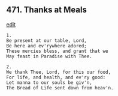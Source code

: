 
## 471.  Thanks at Meals
[edit](https://docs.google.com/document/d/1eNtaqLM_nr28t3E3zuXj2jpVngQsiMcR/edit?mode=html)



    1.
    Be present at our table, Lord,
    Be here and ev'rywhere adored;
    These mercies bless, and grant that we
    May feast in Paradise with Thee.

    2.
    We thank Thee, Lord, for this our food,
    For life, and health, and ev'ry good:
    Let manna to our souls be giv'n,
    The Bread of Life sent down from heav'n.
